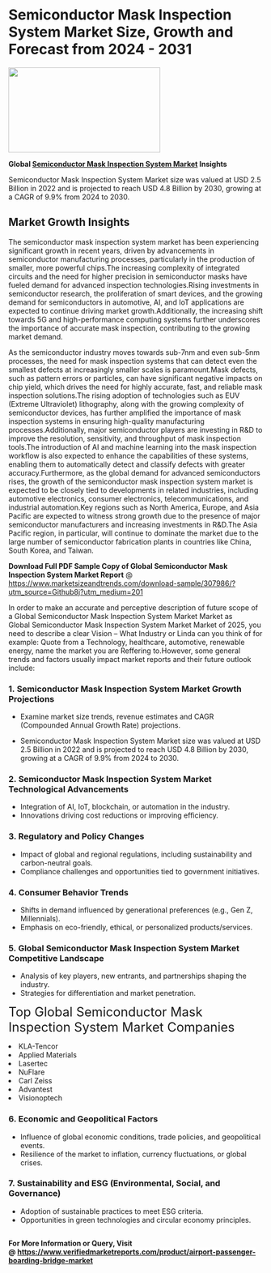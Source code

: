 <H1>Semiconductor Mask Inspection System Market Size, Growth and Forecast from 2024 - 2031</H1><img class="aligncenter size-medium wp-image-584254" src="https://thirdeyenews.in/wp-content/uploads/2024/09/Global-Market-Research-300x168.jpeg" alt="" width="300" height="168" /><p><strong>Global&nbsp;<a href="https://www.marketsizeandtrends.com/download-sample/307986/?utm_source=Github8j?utm_medium=201">Semiconductor Mask Inspection System Market</a> Insights</strong></p><p>Semiconductor Mask Inspection System Market size was valued at USD 2.5 Billion in 2022 and is projected to reach USD 4.8 Billion by 2030, growing at a CAGR of 9.9% from 2024 to 2030.</p><p><h2>Market Growth Insights</h2> <p>The semiconductor mask inspection system market has been experiencing significant growth in recent years, driven by advancements in semiconductor manufacturing processes, particularly in the production of smaller, more powerful chips.The increasing complexity of integrated circuits and the need for higher precision in semiconductor masks have fueled demand for advanced inspection technologies.Rising investments in semiconductor research, the proliferation of smart devices, and the growing demand for semiconductors in automotive, AI, and IoT applications are expected to continue driving market growth.Additionally, the increasing shift towards 5G and high-performance computing systems further underscores the importance of accurate mask inspection, contributing to the growing market demand.</p> <p>As the semiconductor industry moves towards sub-7nm and even sub-5nm processes, the need for mask inspection systems that can detect even the smallest defects at increasingly smaller scales is paramount.Mask defects, such as pattern errors or particles, can have significant negative impacts on chip yield, which drives the need for highly accurate, fast, and reliable mask inspection solutions.The rising adoption of technologies such as EUV (Extreme Ultraviolet) lithography, along with the growing complexity of semiconductor devices, has further amplified the importance of mask inspection systems in ensuring high-quality manufacturing processes.Additionally, major semiconductor players are investing in R&D to improve the resolution, sensitivity, and throughput of mask inspection tools.The introduction of AI and machine learning into the mask inspection workflow is also expected to enhance the capabilities of these systems, enabling them to automatically detect and classify defects with greater accuracy.Furthermore, as the global demand for advanced semiconductors rises, the growth of the semiconductor mask inspection system market is expected to be closely tied to developments in related industries, including automotive electronics, consumer electronics, telecommunications, and industrial automation.Key regions such as North America, Europe, and Asia Pacific are expected to witness strong growth due to the presence of major semiconductor manufacturers and increasing investments in R&D.The Asia Pacific region, in particular, will continue to dominate the market due to the large number of semiconductor fabrication plants in countries like China, South Korea, and Taiwan.</p> <p><span class=""><strong>Download Full PDF Sample Copy of Global Semiconductor Mask Inspection System Market Report</strong> @ <a href="https://www.marketsizeandtrends.com/download-sample/307986/?utm_source=Github8j?utm_medium=201" target="_blank">https://www.marketsizeandtrends.com/download-sample/307986/?utm_source=Github8j?utm_medium=201</a></span></p><p>In order to make an accurate and perceptive description of future scope of a Global&nbsp;Semiconductor Mask Inspection System Market Market as Global&nbsp;Semiconductor Mask Inspection System Market Market of 2025, you need to describe a clear Vision &ndash; What Industry or Linda can you think of for example: Quote from a Technology, healthcare, automotive, renewable energy, name the market you are Reffering to.However, some general trends and factors usually impact market reports and their future outlook include:</p><h3>1.&nbsp;<strong>Semiconductor Mask Inspection System Market Growth Projections</strong></h3><ul><li>Examine market size trends, revenue estimates and CAGR (Compounded Annual Growth Rate) projections.</li><li><p>Semiconductor Mask Inspection System Market size was valued at USD 2.5 Billion in 2022 and is projected to reach USD 4.8 Billion by 2030, growing at a CAGR of 9.9% from 2024 to 2030.</p></li></ul><h3>2.&nbsp;<strong>Semiconductor Mask Inspection System Market Technological Advancements</strong></h3><ul><li>Integration of AI, IoT, blockchain, or automation in the industry.</li><li>Innovations driving cost reductions or improving efficiency.</li></ul><h3>3.&nbsp;<strong>Regulatory and Policy Changes</strong></h3><ul><li>Impact of global and regional regulations, including sustainability and carbon-neutral goals.</li><li>Compliance challenges and opportunities tied to government initiatives.</li></ul><h3>4.&nbsp;<strong>Consumer Behavior Trends</strong></h3><ul><li>Shifts in demand influenced by generational preferences (e.g., Gen Z, Millennials).</li><li>Emphasis on eco-friendly, ethical, or personalized products/services.</li></ul><h3>5.&nbsp;<strong>Global Semiconductor Mask Inspection System Market Competitive Landscape</strong></h3><ul><li>Analysis of key players, new entrants, and partnerships shaping the industry.</li><li>Strategies for differentiation and market penetration.</li></ul><p data-pm-slice="1 1 []"><span style="color: inherit; font-family: inherit; font-size: 25px;">Top Global Semiconductor Mask Inspection System Market Companies</span></p><div class="" data-test-id=""><p><li>KLA-Tencor</li><li> Applied Materials</li><li> Lasertec</li><li> NuFlare</li><li> Carl Zeiss</li><li> Advantest</li><li> Visionoptech</li></p></div><h3>6.&nbsp;<strong>Economic and Geopolitical Factors</strong></h3><ul><li>Influence of global economic conditions, trade policies, and geopolitical events.</li><li>Resilience of the market to inflation, currency fluctuations, or global crises.</li></ul><h3>7.&nbsp;<strong>Sustainability and ESG (Environmental, Social, and Governance)</strong></h3><ul><li>Adoption of sustainable practices to meet ESG criteria.</li><li>Opportunities in green technologies and circular economy principles.</li></ul><h2><strong style="font-size: 14px;">For More Information or Query, Visit @&nbsp;</strong><a style="background-color: #ffffff; font-size: 14px;" href="https://www.marketsizeandtrends.com/report/semiconductor-mask-inspection-system-market/" target="_blank">https://www.verifiedmarketreports.com/product/airport-passenger-boarding-bridge-market</a></h2>